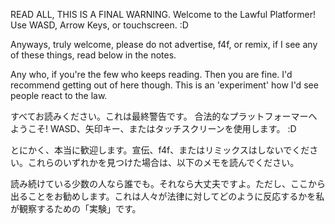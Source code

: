 READ ALL, THIS IS A FINAL WARNING.
Welcome to the Lawful Platformer!
Use WASD, Arrow Keys, or touchscreen. :D

Anyways, truly welcome, please do not advertise, f4f, or remix, if I see any of these things, read below in the notes.

Any who, if you're the few who keeps reading. Then you are fine. I'd recommend getting out of here though. This is an 'experiment' how I'd see people react to the law.

すべてお読みください。これは最終警告です。
合法的なプラットフォーマーへようこそ!
WASD、矢印キー、またはタッチスクリーンを使用します。 :D

とにかく、本当に歓迎します。宣伝、f4f、またはリミックスはしないでください。これらのいずれかを見つけた場合は、以下のメモを読んでください。

読み続けている少数の人なら誰でも。それなら大丈夫ですよ。ただし、ここから出ることをお勧めします。これは人々が法律に対してどのように反応するかを私が観察するための「実験」です。
